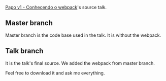 [Papo v1 - Conhecendo o webpack](https://www.meetup.com/papo-de-programador/events/244865235/)'s source talk.

## Master branch
Master branch is the code base used in the talk. It is without the webpack.

## Talk branch
It is the talk's final source. We added the webpack from master branch.

Feel free to download it and ask me everything.
